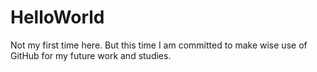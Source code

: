 # HelloWorld

Not my first time here. But this time I am committed to make wise use of GitHub for my future work and studies.
